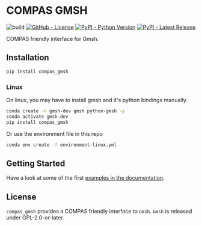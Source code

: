 # COMPAS GMSH

![build](https://github.com/compas-dev/compas_gmsh/workflows/build/badge.svg)
[![GitHub - License](https://img.shields.io/github/license/compas-dev/compas_gmsh.svg)](https://github.com/compas-dev/compas_gmsh)
[![PyPI - Python Version](https://img.shields.io/pypi/pyversions/compas_gmsh.svg)](https://pypi.python.org/project/compas_gmsh)
[![PyPI - Latest Release](https://img.shields.io/pypi/v/compas_gmsh.svg)](https://pypi.python.org/project/compas_gmsh)

COMPAS friendly interface for Gmsh.

## Installation

```bash
pip install compas_gmsh
```

### Linux

On linux, you may have to install gmsh and it's python bindings manually.

```bash
conda create -n gmsh-dev gmsh python-gmsh -y
conda activate gmsh-dev
pip install compas_gmsh
```

Or use the environment file in this repo

```bash
conda env create -f environment-linux.yml
```

## Getting Started

Have a look at some of the first [examples in the documentation](https://compas.dev/compas_gmsh/latest/examples.html).

## License

`compas_gmsh` provides a COMPAS friendly interface to `Gmsh`.
`Gmsh` is released under GPL-2.0-or-later.
